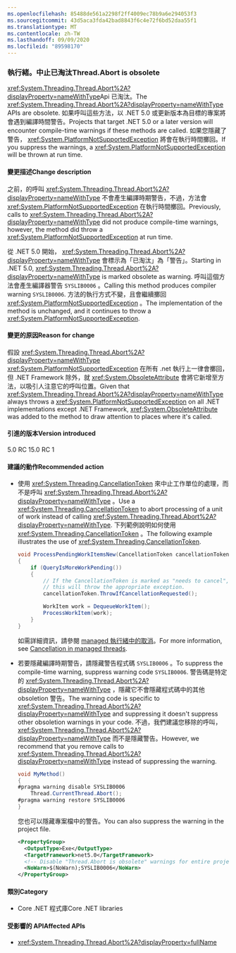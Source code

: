 ```yaml
---
ms.openlocfilehash: 85488de561a2298f2ff4009ec78b9a6e294053f3
ms.sourcegitcommit: 43d5aca3fda42bad8843f6c4e72f6bd52daa55f1
ms.translationtype: MT
ms.contentlocale: zh-TW
ms.lasthandoff: 09/09/2020
ms.locfileid: "89598170"
---
```

### <a name="threadabort-is-obsolete"></a><span data-ttu-id="5dbba-101">執行緒。中止已淘汰</span><span class="sxs-lookup"><span data-stu-id="5dbba-101">Thread.Abort is obsolete</span></span>

<span data-ttu-id="5dbba-102"><xref:System.Threading.Thread.Abort%2A?displayProperty=nameWithType>Api 已淘汰。</span><span class="sxs-lookup"><span data-stu-id="5dbba-102">The <xref:System.Threading.Thread.Abort%2A?displayProperty=nameWithType> APIs are obsolete.</span></span> <span data-ttu-id="5dbba-103">如果呼叫這些方法，以 .NET 5.0 或更新版本為目標的專案將會遇到編譯時間警告。</span><span class="sxs-lookup"><span data-stu-id="5dbba-103">Projects that target .NET 5.0 or a later version will encounter compile-time warnings if these methods are called.</span></span> <span data-ttu-id="5dbba-104">如果您隱藏了警告， <xref:System.PlatformNotSupportedException> 將會在執行時間擲回。</span><span class="sxs-lookup"><span data-stu-id="5dbba-104">If you suppress the warnings, a <xref:System.PlatformNotSupportedException> will be thrown at run time.</span></span>

#### <a name="change-description"></a><span data-ttu-id="5dbba-105">變更描述</span><span class="sxs-lookup"><span data-stu-id="5dbba-105">Change description</span></span>

<span data-ttu-id="5dbba-106">之前，的呼叫 <xref:System.Threading.Thread.Abort%2A?displayProperty=nameWithType> 不會產生編譯時期警告，不過，方法會 <xref:System.PlatformNotSupportedException> 在執行時間擲回。</span><span class="sxs-lookup"><span data-stu-id="5dbba-106">Previously, calls to <xref:System.Threading.Thread.Abort%2A?displayProperty=nameWithType> did not produce compile-time warnings, however, the method did throw a <xref:System.PlatformNotSupportedException> at run time.</span></span>

<span data-ttu-id="5dbba-107">從 .NET 5.0 開始， <xref:System.Threading.Thread.Abort%2A?displayProperty=nameWithType> 會標示為「已淘汰」為「警告」。</span><span class="sxs-lookup"><span data-stu-id="5dbba-107">Starting in .NET 5.0, <xref:System.Threading.Thread.Abort%2A?displayProperty=nameWithType> is marked obsolete as warning.</span></span> <span data-ttu-id="5dbba-108">呼叫這個方法會產生編譯器警告 `SYSLIB0006` 。</span><span class="sxs-lookup"><span data-stu-id="5dbba-108">Calling this method produces compiler warning `SYSLIB0006`.</span></span> <span data-ttu-id="5dbba-109">方法的執行方式不變，且會繼續擲回 <xref:System.PlatformNotSupportedException> 。</span><span class="sxs-lookup"><span data-stu-id="5dbba-109">The implementation of the method is unchanged, and it continues to throw a <xref:System.PlatformNotSupportedException>.</span></span>

#### <a name="reason-for-change"></a><span data-ttu-id="5dbba-110">變更的原因</span><span class="sxs-lookup"><span data-stu-id="5dbba-110">Reason for change</span></span>

<span data-ttu-id="5dbba-111">假設 <xref:System.Threading.Thread.Abort%2A?displayProperty=nameWithType> <xref:System.PlatformNotSupportedException> 在所有 .net 執行上一律會擲回，但 .NET Framework 除外，就 <xref:System.ObsoleteAttribute> 會將它新增至方法，以吸引人注意它的呼叫位置。</span><span class="sxs-lookup"><span data-stu-id="5dbba-111">Given that <xref:System.Threading.Thread.Abort%2A?displayProperty=nameWithType> always throws a <xref:System.PlatformNotSupportedException> on all .NET implementations except .NET Framework, <xref:System.ObsoleteAttribute> was added to the method to draw attention to places where it's called.</span></span>

#### <a name="version-introduced"></a><span data-ttu-id="5dbba-112">引進的版本</span><span class="sxs-lookup"><span data-stu-id="5dbba-112">Version introduced</span></span>

<span data-ttu-id="5dbba-113">5.0 RC 1</span><span class="sxs-lookup"><span data-stu-id="5dbba-113">5.0 RC 1</span></span>

#### <a name="recommended-action"></a><span data-ttu-id="5dbba-114">建議的動作</span><span class="sxs-lookup"><span data-stu-id="5dbba-114">Recommended action</span></span>

- <span data-ttu-id="5dbba-115">使用 <xref:System.Threading.CancellationToken> 來中止工作單位的處理，而不是呼叫 <xref:System.Threading.Thread.Abort%2A?displayProperty=nameWithType> 。</span><span class="sxs-lookup"><span data-stu-id="5dbba-115">Use a <xref:System.Threading.CancellationToken> to abort processing of a unit of work instead of calling <xref:System.Threading.Thread.Abort%2A?displayProperty=nameWithType>.</span></span> <span data-ttu-id="5dbba-116">下列範例說明如何使用 <xref:System.Threading.CancellationToken> 。</span><span class="sxs-lookup"><span data-stu-id="5dbba-116">The following example illustrates the use of <xref:System.Threading.CancellationToken>.</span></span>

  ```csharp
  void ProcessPendingWorkItemsNew(CancellationToken cancellationToken)
  {
      if (QueryIsMoreWorkPending())
      {
          // If the CancellationToken is marked as "needs to cancel",
          // this will throw the appropriate exception.
          cancellationToken.ThrowIfCancellationRequested();

          WorkItem work = DequeueWorkItem();
          ProcessWorkItem(work);
      }
  }
  ```

  <span data-ttu-id="5dbba-117">如需詳細資訊，請參閱 [managed 執行緒中的取消](../../../../docs/standard/threading/cancellation-in-managed-threads.md)。</span><span class="sxs-lookup"><span data-stu-id="5dbba-117">For more information, see [Cancellation in managed threads](../../../../docs/standard/threading/cancellation-in-managed-threads.md).</span></span>

- <span data-ttu-id="5dbba-118">若要隱藏編譯時期警告，請隱藏警告程式碼 `SYSLIB0006` 。</span><span class="sxs-lookup"><span data-stu-id="5dbba-118">To suppress the compile-time warning, suppress warning code `SYSLIB0006`.</span></span> <span data-ttu-id="5dbba-119">警告碼是特定的 <xref:System.Threading.Thread.Abort%2A?displayProperty=nameWithType> ，隱藏它不會隱藏程式碼中的其他 obsoletion 警告。</span><span class="sxs-lookup"><span data-stu-id="5dbba-119">The warning code is specific to <xref:System.Threading.Thread.Abort%2A?displayProperty=nameWithType> and suppressing it doesn't suppress other obsoletion warnings in your code.</span></span> <span data-ttu-id="5dbba-120">不過，我們建議您移除的呼叫， <xref:System.Threading.Thread.Abort%2A?displayProperty=nameWithType> 而不是隱藏警告。</span><span class="sxs-lookup"><span data-stu-id="5dbba-120">However, we recommend that you remove calls to <xref:System.Threading.Thread.Abort%2A?displayProperty=nameWithType> instead of suppressing the warning.</span></span>

  ```csharp
  void MyMethod()
  {
  #pragma warning disable SYSLIB0006
      Thread.CurrentThread.Abort();
  #pragma warning restore SYSLIB0006
  }
  ```

  <span data-ttu-id="5dbba-121">您也可以隱藏專案檔中的警告。</span><span class="sxs-lookup"><span data-stu-id="5dbba-121">You can also suppress the warning in the project file.</span></span>

  ```xml
  <PropertyGroup>
    <OutputType>Exe</OutputType>
    <TargetFramework>net5.0</TargetFramework>
    <!-- Disable "Thread.Abort is obsolete" warnings for entire project. -->
    <NoWarn>$(NoWarn);SYSLIB0006</NoWarn>
  </PropertyGroup>
  ```

#### <a name="category"></a><span data-ttu-id="5dbba-122">類別</span><span class="sxs-lookup"><span data-stu-id="5dbba-122">Category</span></span>

- <span data-ttu-id="5dbba-123">Core .NET 程式庫</span><span class="sxs-lookup"><span data-stu-id="5dbba-123">Core .NET libraries</span></span>

#### <a name="affected-apis"></a><span data-ttu-id="5dbba-124">受影響的 API</span><span class="sxs-lookup"><span data-stu-id="5dbba-124">Affected APIs</span></span>

- <xref:System.Threading.Thread.Abort%2A?displayProperty=fullName>

<!--

#### Affected APIs

- `Overload:System.Threading.Thread.Abort`

-->
